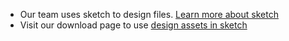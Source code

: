 - Our team uses sketch to design files. [Learn more about sketch](https://www.sketch.com/)
- Visit our download page to use [design assets in sketch](get-started/design-assets)

